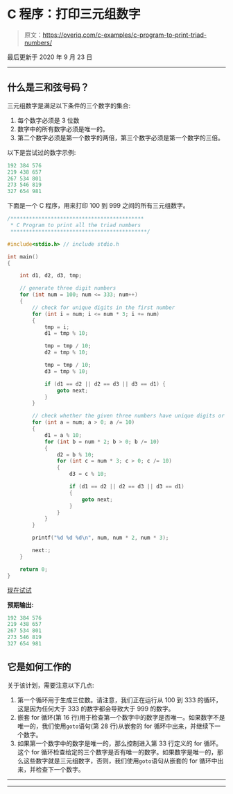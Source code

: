 # C 程序：打印三元组数字

> 原文：<https://overiq.com/c-examples/c-program-to-print-triad-numbers/>

最后更新于 2020 年 9 月 23 日

* * *

## 什么是三和弦号码？

三元组数字是满足以下条件的三个数字的集合:

1.  每个数字必须是 3 位数
2.  数字中的所有数字必须是唯一的。
3.  第二个数字必须是第一个数字的两倍，第三个数字必须是第一个数字的三倍。

以下是尝试过的数字示例:

```c
192 384 576
219 438 657
267 534 801
273 546 819
327 654 981

```

下面是一个 C 程序，用来打印 100 到 999 之间的所有三元组数字。

```c
/*******************************************
 * C Program to print all the triad numbers
 ********************************************/

#include<stdio.h> // include stdio.h

int main() 
{

    int d1, d2, d3, tmp;

    // generate three digit numbers
    for (int num = 100; num <= 333; num++) 
    {
        // check for unique digits in the first number
        for (int i = num; i <= num * 3; i += num) 
        {
            tmp = i;
            d1 = tmp % 10;

            tmp = tmp / 10;
            d2 = tmp % 10;

            tmp = tmp / 10;
            d3 = tmp % 10;

            if (d1 == d2 || d2 == d3 || d3 == d1) {
                goto next;
            }
        }

        // check whether the given three numbers have unique digits or not
        for (int a = num; a > 0; a /= 10) 
        {
            d1 = a % 10;
            for (int b = num * 2; b > 0; b /= 10) 
            {
                d2 = b % 10;
                for (int c = num * 3; c > 0; c /= 10) 
                {
                    d3 = c % 10;

                    if (d1 == d2 || d2 == d3 || d3 == d1) 
                    {
                        goto next;
                    }
                }
            }
        }

        printf("%d %d %d\n", num, num * 2, num * 3);

        next:;
    }

    return 0;
}

```

[现在试试](https://overiq.com/c-online-compiler/yXw/)

**预期输出:**

```c
192 384 576
219 438 657
267 534 801
273 546 819
327 654 981

```

## 它是如何工作的

关于该计划，需要注意以下几点:

1.  第一个循环用于生成三位数。请注意，我们正在运行从 100 到 333 的循环，这是因为任何大于 333 的数字都会导致大于 999 的数字。
2.  嵌套 for 循环(第 16 行)用于检查第一个数字中的数字是否唯一。如果数字不是唯一的，我们使用`goto`语句(第 28 行)从嵌套的 for 循环中出来，并继续下一个数字。
3.  如果第一个数字中的数字是唯一的，那么控制进入第 33 行定义的 for 循环。这个 for 循环检查给定的三个数字是否有唯一的数字。如果数字是唯一的，那么这些数字就是三元组数字，否则，我们使用`goto`语句从嵌套的 for 循环中出来，并检查下一个数字。

* * *

* * *
